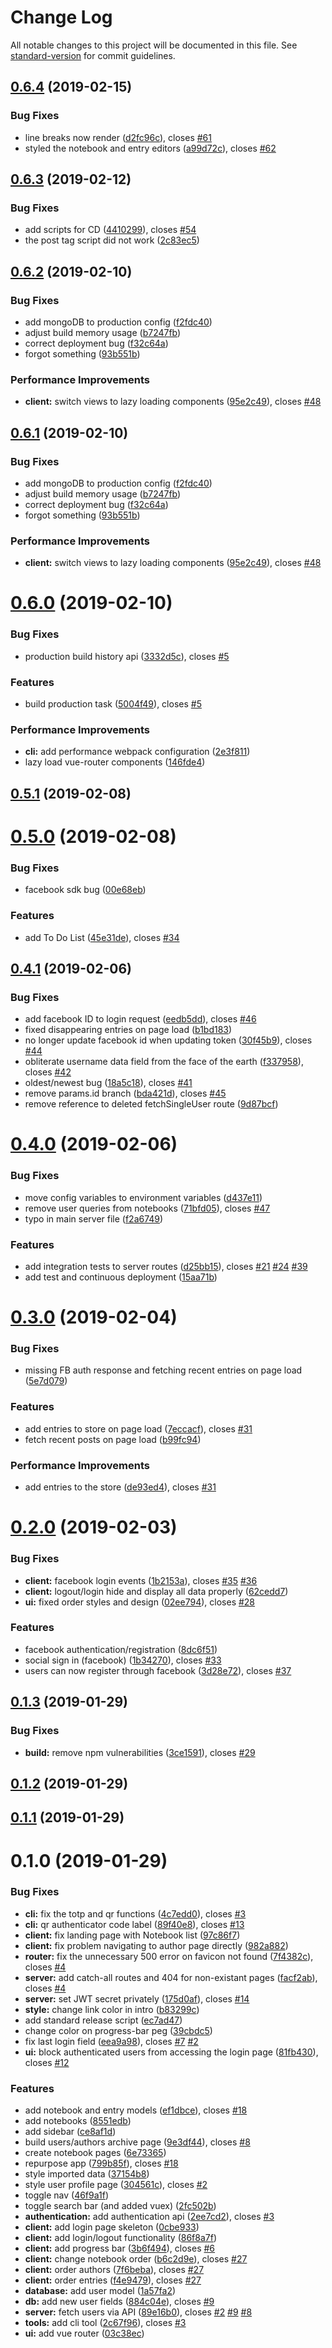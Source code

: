 # Change Log

All notable changes to this project will be documented in this file. See [standard-version](https://github.com/conventional-changelog/standard-version) for commit guidelines.

<a name="0.6.4"></a>
## [0.6.4](https://github.com/DaJoker29/write-always/compare/v0.6.3...v0.6.4) (2019-02-15)


### Bug Fixes

* line breaks now render ([d2fc96c](https://github.com/DaJoker29/write-always/commit/d2fc96c)), closes [#61](https://github.com/DaJoker29/write-always/issues/61)
* styled the notebook and entry editors ([a99d72c](https://github.com/DaJoker29/write-always/commit/a99d72c)), closes [#62](https://github.com/DaJoker29/write-always/issues/62)



<a name="0.6.3"></a>
## [0.6.3](https://github.com/DaJoker29/write-always/compare/v0.6.2...v0.6.3) (2019-02-12)


### Bug Fixes

* add scripts for CD ([4410299](https://github.com/DaJoker29/write-always/commit/4410299)), closes [#54](https://github.com/DaJoker29/write-always/issues/54)
* the post tag script did not work ([2c83ec5](https://github.com/DaJoker29/write-always/commit/2c83ec5))



<a name="0.6.2"></a>
## [0.6.2](https://github.com/DaJoker29/write-always/compare/v0.6.0...v0.6.2) (2019-02-10)


### Bug Fixes

* add mongoDB to production config ([f2fdc40](https://github.com/DaJoker29/write-always/commit/f2fdc40))
* adjust build memory usage ([b7247fb](https://github.com/DaJoker29/write-always/commit/b7247fb))
* correct deployment bug ([f32c64a](https://github.com/DaJoker29/write-always/commit/f32c64a))
* forgot something ([93b551b](https://github.com/DaJoker29/write-always/commit/93b551b))


### Performance Improvements

* **client:** switch views to lazy loading components ([95e2c49](https://github.com/DaJoker29/write-always/commit/95e2c49)), closes [#48](https://github.com/DaJoker29/write-always/issues/48)



<a name="0.6.1"></a>
## [0.6.1](https://github.com/DaJoker29/write-always/compare/v0.6.0...v0.6.1) (2019-02-10)


### Bug Fixes

* add mongoDB to production config ([f2fdc40](https://github.com/DaJoker29/write-always/commit/f2fdc40))
* adjust build memory usage ([b7247fb](https://github.com/DaJoker29/write-always/commit/b7247fb))
* correct deployment bug ([f32c64a](https://github.com/DaJoker29/write-always/commit/f32c64a))
* forgot something ([93b551b](https://github.com/DaJoker29/write-always/commit/93b551b))


### Performance Improvements

* **client:** switch views to lazy loading components ([95e2c49](https://github.com/DaJoker29/write-always/commit/95e2c49)), closes [#48](https://github.com/DaJoker29/write-always/issues/48)



<a name="0.6.0"></a>
# [0.6.0](https://github.com/DaJoker29/write-always/compare/v0.5.1...v0.6.0) (2019-02-10)


### Bug Fixes

* production build history api ([3332d5c](https://github.com/DaJoker29/write-always/commit/3332d5c)), closes [#5](https://github.com/DaJoker29/write-always/issues/5)


### Features

* build production task ([5004f49](https://github.com/DaJoker29/write-always/commit/5004f49)), closes [#5](https://github.com/DaJoker29/write-always/issues/5)


### Performance Improvements

* **cli:** add performance webpack configuration ([2e3f811](https://github.com/DaJoker29/write-always/commit/2e3f811))
* lazy load vue-router components ([146fde4](https://github.com/DaJoker29/write-always/commit/146fde4))



<a name="0.5.1"></a>
## [0.5.1](https://github.com/DaJoker29/write-always/compare/v0.5.0...v0.5.1) (2019-02-08)



<a name="0.5.0"></a>
# [0.5.0](https://github.com/DaJoker29/write-always/compare/v0.4.1...v0.5.0) (2019-02-08)


### Bug Fixes

* facebook sdk bug ([00e68eb](https://github.com/DaJoker29/write-always/commit/00e68eb))


### Features

* add To Do List ([45e31de](https://github.com/DaJoker29/write-always/commit/45e31de)), closes [#34](https://github.com/DaJoker29/write-always/issues/34)



<a name="0.4.1"></a>
## [0.4.1](https://github.com/DaJoker29/write-always/compare/v0.4.0...v0.4.1) (2019-02-06)


### Bug Fixes

* add facebook ID to login request ([eedb5dd](https://github.com/DaJoker29/write-always/commit/eedb5dd)), closes [#46](https://github.com/DaJoker29/write-always/issues/46)
* fixed disappearing entries on page load ([b1bd183](https://github.com/DaJoker29/write-always/commit/b1bd183))
* no longer update facebook id when updating token ([30f45b9](https://github.com/DaJoker29/write-always/commit/30f45b9)), closes [#44](https://github.com/DaJoker29/write-always/issues/44)
* obliterate username data field from the face of the earth ([f337958](https://github.com/DaJoker29/write-always/commit/f337958)), closes [#42](https://github.com/DaJoker29/write-always/issues/42)
* oldest/newest bug ([18a5c18](https://github.com/DaJoker29/write-always/commit/18a5c18)), closes [#41](https://github.com/DaJoker29/write-always/issues/41)
* remove params.id branch ([bda421d](https://github.com/DaJoker29/write-always/commit/bda421d)), closes [#45](https://github.com/DaJoker29/write-always/issues/45)
* remove reference to deleted fetchSingleUser route ([9d87bcf](https://github.com/DaJoker29/write-always/commit/9d87bcf))



<a name="0.4.0"></a>
# [0.4.0](https://github.com/DaJoker29/write-always/compare/v0.3.0...v0.4.0) (2019-02-06)


### Bug Fixes

* move config variables to environment variables ([d437e11](https://github.com/DaJoker29/write-always/commit/d437e11))
* remove user queries from notebooks ([71bfd05](https://github.com/DaJoker29/write-always/commit/71bfd05)), closes [#47](https://github.com/DaJoker29/write-always/issues/47)
* typo in main server file ([f2a6749](https://github.com/DaJoker29/write-always/commit/f2a6749))


### Features

* add integration tests to server routes ([d25bb15](https://github.com/DaJoker29/write-always/commit/d25bb15)), closes [#21](https://github.com/DaJoker29/write-always/issues/21) [#24](https://github.com/DaJoker29/write-always/issues/24) [#39](https://github.com/DaJoker29/write-always/issues/39)
* add test and continuous deployment ([15aa71b](https://github.com/DaJoker29/write-always/commit/15aa71b))



<a name="0.3.0"></a>
# [0.3.0](https://github.com/DaJoker29/write-always/compare/v0.2.0...v0.3.0) (2019-02-04)


### Bug Fixes

* missing FB auth response and fetching recent entries on page load ([5e7d079](https://github.com/DaJoker29/write-always/commit/5e7d079))


### Features

* add entries to store on page load ([7eccacf](https://github.com/DaJoker29/write-always/commit/7eccacf)), closes [#31](https://github.com/DaJoker29/write-always/issues/31)
* fetch recent posts on page load ([b99fc94](https://github.com/DaJoker29/write-always/commit/b99fc94))


### Performance Improvements

* add entries to the store ([de93ed4](https://github.com/DaJoker29/write-always/commit/de93ed4)), closes [#31](https://github.com/DaJoker29/write-always/issues/31)



<a name="0.2.0"></a>
# [0.2.0](https://github.com/DaJoker29/write-always/compare/v0.1.3...v0.2.0) (2019-02-03)


### Bug Fixes

* **client:** facebook login events ([1b2153a](https://github.com/DaJoker29/write-always/commit/1b2153a)), closes [#35](https://github.com/DaJoker29/write-always/issues/35) [#36](https://github.com/DaJoker29/write-always/issues/36)
* **client:** logout/login hide and display all data properly ([62cedd7](https://github.com/DaJoker29/write-always/commit/62cedd7))
* **ui:** fixed order styles and design ([02ee794](https://github.com/DaJoker29/write-always/commit/02ee794)), closes [#28](https://github.com/DaJoker29/write-always/issues/28)


### Features

* facebook authentication/registration ([8dc6f51](https://github.com/DaJoker29/write-always/commit/8dc6f51))
* social sign in (facebook) ([1b34270](https://github.com/DaJoker29/write-always/commit/1b34270)), closes [#33](https://github.com/DaJoker29/write-always/issues/33)
* users can now register through facebook ([3d28e72](https://github.com/DaJoker29/write-always/commit/3d28e72)), closes [#37](https://github.com/DaJoker29/write-always/issues/37)



<a name="0.1.3"></a>
## [0.1.3](https://github.com/DaJoker29/write-always/compare/v0.1.2...v0.1.3) (2019-01-29)


### Bug Fixes

* **build:** remove npm vulnerabilities ([3ce1591](https://github.com/DaJoker29/write-always/commit/3ce1591)), closes [#29](https://github.com/DaJoker29/write-always/issues/29)



<a name="0.1.2"></a>
## [0.1.2](https://github.com/DaJoker29/write-always/compare/v0.1.1...v0.1.2) (2019-01-29)



<a name="0.1.1"></a>
## [0.1.1](https://github.com/DaJoker29/write-always/compare/v0.1.0...v0.1.1) (2019-01-29)



<a name="0.1.0"></a>
# 0.1.0 (2019-01-29)


### Bug Fixes

* **cli:** fix the totp and qr functions ([4c7edd0](https://github.com/DaJoker29/write-always/commit/4c7edd0)), closes [#3](https://github.com/DaJoker29/write-always/issues/3)
* **cli:** qr authenticator code label ([89f40e8](https://github.com/DaJoker29/write-always/commit/89f40e8)), closes [#13](https://github.com/DaJoker29/write-always/issues/13)
* **client:** fix landing page with Notebook list ([97c86f7](https://github.com/DaJoker29/write-always/commit/97c86f7))
* **client:** fix problem navigating to author page directly ([982a882](https://github.com/DaJoker29/write-always/commit/982a882))
* **router:** fix the unnecessary 500 error on favicon not found ([7f4382c](https://github.com/DaJoker29/write-always/commit/7f4382c)), closes [#4](https://github.com/DaJoker29/write-always/issues/4)
* **server:** add catch-all routes and 404 for non-existant pages ([facf2ab](https://github.com/DaJoker29/write-always/commit/facf2ab)), closes [#4](https://github.com/DaJoker29/write-always/issues/4)
* **server:** set JWT secret privately ([175d0af](https://github.com/DaJoker29/write-always/commit/175d0af)), closes [#14](https://github.com/DaJoker29/write-always/issues/14)
* **style:** change link color in intro ([b83299c](https://github.com/DaJoker29/write-always/commit/b83299c))
* add standard release script ([ec7ad47](https://github.com/DaJoker29/write-always/commit/ec7ad47))
* change color on progress-bar peg ([39cbdc5](https://github.com/DaJoker29/write-always/commit/39cbdc5))
* fix last login field ([eea9a98](https://github.com/DaJoker29/write-always/commit/eea9a98)), closes [#7](https://github.com/DaJoker29/write-always/issues/7) [#2](https://github.com/DaJoker29/write-always/issues/2)
* **ui:** block authenticated users from accessing the login page ([81fb430](https://github.com/DaJoker29/write-always/commit/81fb430)), closes [#12](https://github.com/DaJoker29/write-always/issues/12)


### Features

* add notebook and entry models ([ef1dbce](https://github.com/DaJoker29/write-always/commit/ef1dbce)), closes [#18](https://github.com/DaJoker29/write-always/issues/18)
* add notebooks ([8551edb](https://github.com/DaJoker29/write-always/commit/8551edb))
* add sidebar ([ce8af1d](https://github.com/DaJoker29/write-always/commit/ce8af1d))
* build users/authors archive page ([9e3df44](https://github.com/DaJoker29/write-always/commit/9e3df44)), closes [#8](https://github.com/DaJoker29/write-always/issues/8)
* create notebook pages ([6e73365](https://github.com/DaJoker29/write-always/commit/6e73365))
* repurpose app ([799b85f](https://github.com/DaJoker29/write-always/commit/799b85f)), closes [#18](https://github.com/DaJoker29/write-always/issues/18)
* style imported data ([37154b8](https://github.com/DaJoker29/write-always/commit/37154b8))
* style user profile page ([304561c](https://github.com/DaJoker29/write-always/commit/304561c)), closes [#2](https://github.com/DaJoker29/write-always/issues/2)
* toggle nav ([46f9a1f](https://github.com/DaJoker29/write-always/commit/46f9a1f))
* toggle search bar (and added vuex) ([2fc502b](https://github.com/DaJoker29/write-always/commit/2fc502b))
* **authentication:** add authentication api ([2ee7cd2](https://github.com/DaJoker29/write-always/commit/2ee7cd2)), closes [#3](https://github.com/DaJoker29/write-always/issues/3)
* **client:** add login page skeleton ([0cbe933](https://github.com/DaJoker29/write-always/commit/0cbe933))
* **client:** add login/logout functionality ([86f8a7f](https://github.com/DaJoker29/write-always/commit/86f8a7f))
* **client:** add progress bar ([3b6f494](https://github.com/DaJoker29/write-always/commit/3b6f494)), closes [#6](https://github.com/DaJoker29/write-always/issues/6)
* **client:** change notebook order ([b6c2d9e](https://github.com/DaJoker29/write-always/commit/b6c2d9e)), closes [#27](https://github.com/DaJoker29/write-always/issues/27)
* **client:** order authors ([7f6beba](https://github.com/DaJoker29/write-always/commit/7f6beba)), closes [#27](https://github.com/DaJoker29/write-always/issues/27)
* **client:** order entries ([f4e9479](https://github.com/DaJoker29/write-always/commit/f4e9479)), closes [#27](https://github.com/DaJoker29/write-always/issues/27)
* **database:** add user model ([1a57fa2](https://github.com/DaJoker29/write-always/commit/1a57fa2))
* **db:** add new user fields ([884c04e](https://github.com/DaJoker29/write-always/commit/884c04e)), closes [#9](https://github.com/DaJoker29/write-always/issues/9)
* **server:** fetch users via API ([89e16b0](https://github.com/DaJoker29/write-always/commit/89e16b0)), closes [#2](https://github.com/DaJoker29/write-always/issues/2) [#9](https://github.com/DaJoker29/write-always/issues/9) [#8](https://github.com/DaJoker29/write-always/issues/8)
* **tools:** add cli tool ([2c67f96](https://github.com/DaJoker29/write-always/commit/2c67f96)), closes [#3](https://github.com/DaJoker29/write-always/issues/3)
* **ui:** add vue router ([03c38ec](https://github.com/DaJoker29/write-always/commit/03c38ec))
